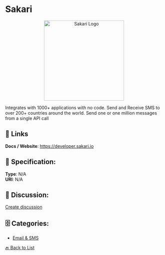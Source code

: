 # Sakari
<p align="center">
    <img width="256" src="https://raw.githubusercontent.com/apis-list/apis-list/main/apis/sakari/logo_256x256.png" alt="Sakari Logo"/>
</p>

Integrates with 1000+ applications with no code. Send and Receive SMS to over 200+ countries around the world.  Send one or one million messages from a single API call

##  🔗 Links
**Docs / Website**: https://developer.sakari.io

## 🧬 Specification:
**Type**: N/A  
**URI**: N/A

## 💬 Discussion:
[Create discussion](https://github.com/apis-list/apis-list/discussions/new)

## 🗄️ Categories:
- [Email & SMS](https://github.com/apis-list/apis-list#email--sms)




[🔙 Back to List](https://github.com/apis-list/apis-list)
